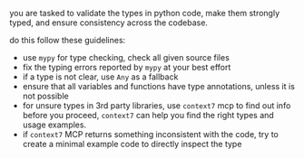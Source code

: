 you are tasked to validate the types in python code, make them strongly typed, and ensure consistency across the codebase.

do this follow these guidelines:
- use `mypy` for type checking, check all given source files
- fix the typing errors reported by `mypy` at your best effort
- if a type is not clear, use `Any` as a fallback
- ensure that all variables and functions have type annotations, unless it is not possible
- for unsure types in 3rd party libraries, use `context7` mcp to find out info before you proceed, `context7` can help you find the right types and usage examples.
- if `context7` MCP returns something inconsistent with the code, try to create a minimal example code to directly inspect the type